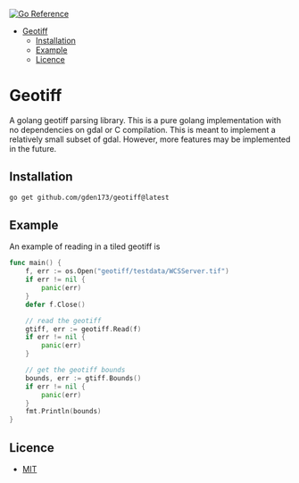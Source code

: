 [![Go Reference](https://pkg.go.dev/badge/github.com/gden173/geotiff.svg)](https://pkg.go.dev/github.com/gden173/geotiff)

<!--toc:start-->
- [Geotiff](#geotiff)
  - [Installation](#installation)
  - [Example](#example)
  - [Licence](#licence)
<!--toc:end-->

# Geotiff

A golang geotiff parsing library.  This is a pure golang implementation with no
dependencies on gdal or C compilation. This is meant to implement a relatively
small subset of gdal. However, more features may be implemented in the future.

## Installation

```bash
go get github.com/gden173/geotiff@latest
```


## Example 

An example of reading in a tiled geotiff is 

```go
func main() {
	f, err := os.Open("geotiff/testdata/WCSServer.tif")
	if err != nil {
		panic(err)
	}
	defer f.Close()

	// read the geotiff
	gtiff, err := geotiff.Read(f)
    if err != nil {
        panic(err)
    }

	// get the geotiff bounds
	bounds, err := gtiff.Bounds()
	if err != nil {
		panic(err)
	}
	fmt.Println(bounds)
}
```

## Licence 

 - [MIT](LICENCE)
